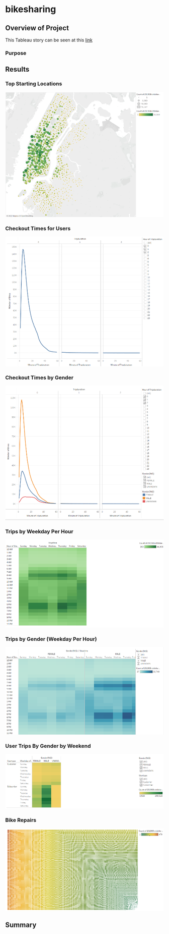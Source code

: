 # bikesharing

## Overview of Project
This Tableau story can be seen at this [link](https://public.tableau.com/app/profile/robelio.medina.vasquez/viz/Module14Challenge_16434984085040/Overview?publish=yes)

### Purpose

## Results

### Top Starting Locations

![Top Starting Locations](https://github.com/Robeliom15/bikesharing/blob/main/images/Top%20Starting%20Locations.png?raw=true)

### Checkout Times for Users

![Checkout Times for Users](https://github.com/Robeliom15/bikesharing/blob/main/images/Checkout%20Times%20for%20Users.png?raw=true)

### Checkout Times by Gender

![Checkout Times by Gender](https://github.com/Robeliom15/bikesharing/blob/main/images/Checkout%20Times%20by%20Gender.png?raw=true)

### Trips by Weekday Per Hour

![Trips by Weekday Per Hour](https://github.com/Robeliom15/bikesharing/blob/main/images/Trips%20by%20Weekday%20Per%20Hour.png?raw=true)

### Trips by Gender (Weekday Per Hour)

![Trips by Gender (Weekday Per Hour)](https://github.com/Robeliom15/bikesharing/blob/main/images/Trips%20by%20Gender%20(Weekday%20Per%20Hour).png?raw=true)

### User Trips By Gender by Weekend

![User Trips By Gender by Weekend](https://github.com/Robeliom15/bikesharing/blob/main/images/User%20Trips%20By%20Gender%20by%20Weekend.png?raw=true)

### Bike Repairs

![Bike Repairs](https://github.com/Robeliom15/bikesharing/blob/main/images/Bike%20Repairs.png?raw=true)

## Summary





